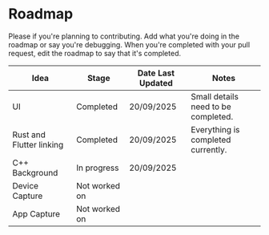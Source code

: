 # Roadmap

Please if you're planning to contributing. Add what you're doing in the roadmap or say you're debugging. When you're completed with your pull request, edit the roadmap to say that it's completed.

|Idea|Stage|Date Last Updated|Notes|
|----|-----|----|-----|
|UI|Completed|20/09/2025|Small details need to be completed.|
|Rust and Flutter linking|Completed|20/09/2025|Everything is completed currently.|
|C++ Background|In progress|20/09/2025|
|Device Capture|Not worked on|
|App Capture|Not worked on|